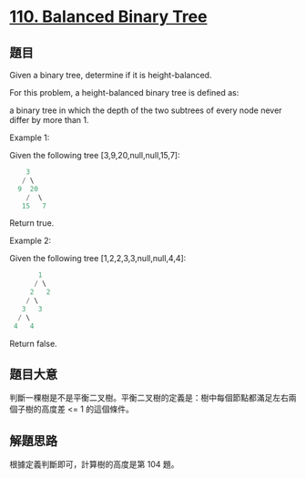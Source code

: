 # [110. Balanced Binary Tree](https://leetcode.com/problems/balanced-binary-tree/)

## 題目


Given a binary tree, determine if it is height-balanced.

For this problem, a height-balanced binary tree is defined as:

a binary tree in which the depth of the two subtrees of every node never differ by more than 1.

Example 1:

Given the following tree [3,9,20,null,null,15,7]:

```c
    3
   / \
  9  20
    /  \
   15   7
```

Return true.

Example 2:

Given the following tree [1,2,2,3,3,null,null,4,4]:


```c
       1
      / \
     2   2
    / \
   3   3
  / \
 4   4
```

Return false.


## 題目大意

判斷一棵樹是不是平衡二叉樹。平衡二叉樹的定義是：樹中每個節點都滿足左右兩個子樹的高度差 <= 1 的這個條件。


## 解題思路

根據定義判斷即可，計算樹的高度是第 104 題。


